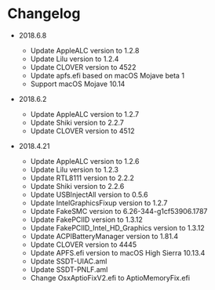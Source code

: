 # Changelog
- 2018.6.8
  - Update AppleALC version to 1.2.8
  - Update Lilu version to 1.2.4
  - Update CLOVER version to 4522
  - Update apfs.efi based on macOS Mojave beta 1
  - Support macOS Mojave 10.14

- 2018.6.2
  - Update AppleALC version to 1.2.7
  - Update Shiki version to 2.2.7
  - Update CLOVER version to 4512 

- 2018.4.21
  - Update AppleALC version to 1.2.6
  - Update Lilu version to 1.2.3
  - Update RTL8111 version to 2.2.2
  - Update Shiki version to 2.2.6
  - Update USBInjectAll version to 0.5.6
  - Update IntelGraphicsFixup version to 1.2.7
  - Update FakeSMC version to 6.26-344-g1cf53906.1787
  - Update FakePCIID version to 1.3.12
  - Update FakePCIID_Intel_HD_Graphics version to 1.3.12
  - Update ACPIBatteryManager version to 1.81.4
  - Update CLOVER version to 4445
  - Update APFS.efi version to macOS High Sierra 10.13.4
  - Update SSDT-UIAC.aml
  - Update SSDT-PNLF.aml
  - Change OsxAptioFixV2.efi to AptioMemoryFix.efi



